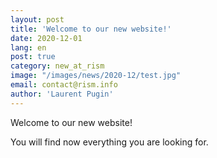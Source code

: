 ```yaml
---
layout: post
title: 'Welcome to our new website!'
date: 2020-12-01
lang: en
post: true
category: new_at_rism
image: "/images/news/2020-12/test.jpg"
email: contact@rism.info
author: 'Laurent Pugin'
---
```


Welcome to our new website!

You will find now everything you are looking for.
